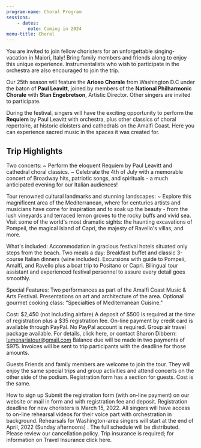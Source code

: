 ```yaml
---
program-name: Choral Program
sessions:
    - dates:
        note: Coming in 2024
menu-title: Choral
---
```


You are invited to join fellow choristers for an unforgettable
singing-vacation in Maiori, Italy!  Bring family members and friends along to
enjoy this unique experience.  Instrumentalists who wish to participate in
the orchestra are also encouraged to join the trip.

Our 25th season will feature the **Arioso Chorale** from Washington D.C under
the baton of **Paul Leavitt**, joined by members of the **National
Philharmonic Chorale** with **Stan Engebretson**, Artistic Director.  Other
singers are invited to participate.

During the festival, singers will have the exciting opportunity to perform
the **Requiem** by Paul Leavitt with orchestra, plus other classics of choral
repertoire, at historic cloisters and cathedrals on the Amalfi Coast.  Here
you can experience sacred music in the spaces it was created for.

## Trip Highlights

Two concerts:
~ Perform the eloquent Requiem by Paul Leavitt and cathedral choral classics.
~ Celebrate the 4th of July with a memorable concert of Broadway hits, patriotic songs, and spirituals - a much anticipated evening for  our Italian audiences!

 Tour renowned cultural landmarks and stunning landscapes:
~ Explore  this  magnificent  area   of  the Mediterranean,  where for centuries artists and musicians have come for inspiration and to soak up the beauty -  from the lush vineyards and terraced lemon groves to the rocky buffs and vivid sea. Visit some of the world's most dramatic sights:  the haunting excavations of Pompeii, the magical island of Capri, the majesty of Ravello's villas, and more.

What's included:
Accommodation in gracious festival hotels situated only steps from the beach.
Two meals a day:  Breakfast  buffet  and classic 3-course Italian dinners (wine included).
Excursions with guide to Pompeii,  Amalfi, and Ravello plus a boat trip to Positano or Capri.
Bilingual tour assistant and experienced festival personnel to assure every detail goes smoothly.

Special Features:
Two performances as part of the Amalfi Coast Music & Arts Festival.
Presentations on art and architecture of the area.
Optional gourmet cooking class: “Specialties of Mediterranean Cuisine."

Cost: $2,450 (not including airfare)
A deposit of $500 is required at the time of registration plus a $35 registration fee.
On-line payment by credit card is available through PayPal. No PayPal account is required.
Group air travel package available. For details, click here, or contact Sharon Dibbern:     lumenariatour@gmail.com
Balance due will be made in two payments of $975. Invoices will be sent to trip participants with the deadline for those amounts.

Guests
Friends and family members are welcome to join the tour. They will enjoy the same special trips and group activities and attend concerts on the other side of the podium. Registration form has a section for guests. Cost is the same.

How to sign up
Submit the registration form (with on-line payment) on our website or mail in form and with registration fee and deposit.
Registration deadline for new choristers is  March 15, 2022.
All singers will have access to on-line rehearsal videos for their voice part with orchestration in background.
Rehearsals for Washington-area singers will start at the end of April, 2022  (Sunday afternoons) . The full schedule will be distributed.
Please review our cancellation policy.  Trip insurance is required; for information on Travel Insurance click here.